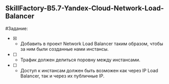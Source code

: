 ## SkillFactory-B5.7-Yandex-Cloud-Network-Load-Balancer

#Задание:
- [X] - Добавить в проект Network Load Balancer таким образом, чтобы за ним были созданные нами инстансы.
- [ ] - Трафик должен делиться поровну между инстансами.
- [ ] - Доступ к инстансам должен быть возможен как через IP Load Balancer, так и через их публичные IP.

